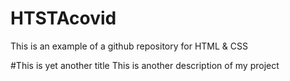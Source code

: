 # HTSTAcovid
This is an example of a github repository for HTML & CSS

#This is yet another title 
This is another description of my project 